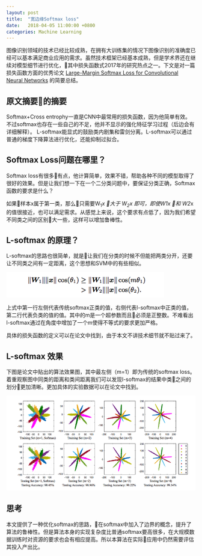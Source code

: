 ```yaml
---
layout: post
title:  "宽边缘Softmax loss"
date:   2018-04-05 11:00:00 +0800
categories: Machine Learning
---
```


图像识别领域的技术已经比较成熟，在拥有大训练集的情况下图像识别的准确度已经可以基本满足商业应用的需求。虽然技术框架已经基本成熟，但是学术界还在继续对模型细节进行优化，其中损失函数式2017年的研究热点之一。下文是对一篇损失函数方面的优秀论文 [Large-Margin Softmax Loss for Convolutional Neural Networks][paper-link] 的简要总结。

## 原文摘要的摘要
Softmax+Cross entrophy一直是CNN中最常用的损失函数，因为他简单有效。不过softmax也存在一些自己的不足，他并不显示的强化特征学习过程（后边会有详细解释）。 L-softmax能显式的鼓励类内剧集和雷剑分离。L-softmax可以通过普通的梯度下降算法进行优化，还能抑制过拟合。

## Softmax Loss问题在哪里？
Softmax loss有很多有点，他计算简单，效果不错，帮助各种不同的模型取得了很好的效果。但是让我们想一下在一个二分类问题中，要保证分类正确，Softmax函数的要求是什么？

如果样本x属于第一类，那么只需要W<sub>1</sub>*x 大于 W<sub>2</sub>*x 即可，即使W1*x 和 W2*x 的值很接近，也可以满足需求。从感觉上来说，这个要求有点低了，因为我们希望不同类之间的区别大一些，这样可以增加鲁棒性。

## L-softmax 的原理？

L-softmax的思路也很简单，就是让我们在分类的时候不但能把两类分开，还要让不同类之间有一定距离，这个思想和SVM中的有些相似。

![l-softmax](/images/l-softmax-formula.png?style=center "l-softmax")

上式中第一行左侧代表传统softmax正类的值，右侧代表l-softmax中正类的值，第二行代表负类的值的值。其中的m是一个超参数而且必须是正整数。不难看出l-softmax通过在角度中增加了一个m使得不等式的要求更加严格。

具体的损失函数的定义可以在论文中找到，由于本文不讲技术细节就不贴过来了。

## L-softmax 效果

下图是论文中贴出的算法效果图，其中最左侧（m=1）即为传统的softmax loss。着重观察图中同类的距离和类间距离我们可以发现l-softmax的结果中类之间的划分更加清晰。更加具体的实验数据可以在论文中找到。

![l-softmax-performance](/images/l-softmax-performance.png?style=center "l-softmax-performance")

## 思考

本文提供了一种优化softmax的思路，在softmax中加入了边界的概念，提升了算法的鲁棒性。但是算法本身的实现复杂度比普通softmax要高很多，在大规模数据训练时对资源的要求也会有相应提高。所以本算法在实际应用中仍然需要评估其投入产出比。





[paper-link]:http://proceedings.mlr.press/v48/liud16.pdf